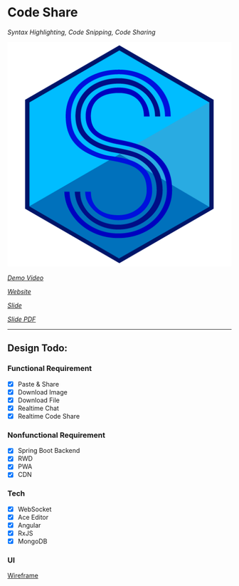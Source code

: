 # Code Share

*Syntax Highlighting, Code Snipping, Code Sharing*

![codeshare_icon](codeshare.png)

*[Demo Video](https://youtu.be/6ck6r37MCeY)*

*[Website](codeshare.aksstw.com)*

*[Slide](https://docs.google.com/presentation/d/1kW7zEsWrzjlJF8xMjPGvRwcqAaOSGJ5TeVq6OR5HwxI/present?usp=sharing)*

*[Slide PDF](https://drive.google.com/file/d/1S9bcoX2SpboZYhrYn6H_5_idkWXKffIB/view?usp=sharing)*

---

## Design Todo:

### Functional Requirement
+ [x] Paste & Share
+ [x] Download Image
+ [x] Download File
+ [x] Realtime Chat
+ [x] Realtime Code Share

### Nonfunctional Requirement
+ [x] Spring Boot Backend
+ [x] RWD
+ [x] PWA
+ [x] CDN

### Tech
+ [x] WebSocket
+ [x] Ace Editor
+ [x] Angular
+ [x] RxJS
+ [x] MongoDB

### UI
[Wireframe](https://wireframe.cc/xCeKiK)

